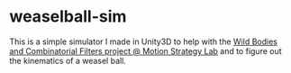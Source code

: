# weaselball-sim
This is a simple simulator I made in Unity3D to help with the [Wild Bodies and Combinatorial Filters project @ Motion Strategy Lab]( http://msl.cs.uiuc.edu/~lavalle/projects.html) and to figure out the kinematics of a weasel ball.
